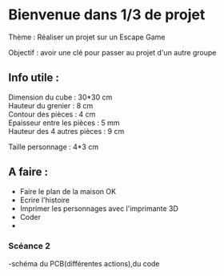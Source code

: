 # Bienvenue dans 1/3 de projet 


Thème : Réaliser un projet sur un Escape Game 

Objectif : avoir une clé pour passer au projet d'un autre groupe



## Info utile :
Dimension du cube : 30*30 cm  
Hauteur du grenier : 8 cm  
Contour des pièces : 4 cm  
Epaisseur entre les pièces : 5 mm   
Hauteur des 4 autres pièces : 9 cm   

Taille personnage : 4*3 cm


## A faire :
- Faire le plan de la maison      OK
- Ecrire l'histoire
- Imprimer les personnages avec l'imprimante 3D  
- Coder  
- 

### Scéance 2
-schéma du PCB(différentes actions),du code
